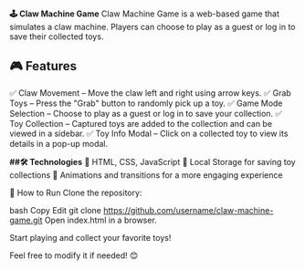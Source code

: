 **🕹️ Claw Machine Game**
Claw Machine Game is a web-based game that simulates a claw machine. Players can choose to play as a guest or log in to save their collected toys.

## 🎮 Features
✅ Claw Movement – Move the claw left and right using arrow keys.
✅ Grab Toys – Press the "Grab" button to randomly pick up a toy.
✅ Game Mode Selection – Choose to play as a guest or log in to save your collection.
✅ Toy Collection – Captured toys are added to the collection and can be viewed in a sidebar.
✅ Toy Info Modal – Click on a collected toy to view its details in a pop-up modal.

**##🛠️ Technologies**
🔹 HTML, CSS, JavaScript
🔹 Local Storage for saving toy collections
🔹 Animations and transitions for a more engaging experience

🚀 How to Run
Clone the repository:

bash
Copy
Edit
git clone https://github.com/username/claw-machine-game.git
Open index.html in a browser.

Start playing and collect your favorite toys!

Feel free to modify it if needed! 😊
